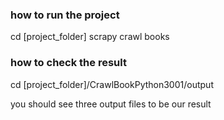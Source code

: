 ### how to run the project
cd [project_folder]
scrapy crawl books
### how to check the result
cd [project_folder]/CrawlBookPython3001/output

you should see three output files to be our result 
